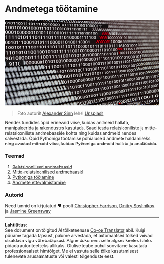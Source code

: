 <!--
CO_OP_TRANSLATOR_METADATA:
{
  "original_hash": "abc3309ab41bc5a7846f70ee1a055838",
  "translation_date": "2025-10-11T15:17:29+00:00",
  "source_file": "2-Working-With-Data/README.md",
  "language_code": "et"
}
-->
# Andmetega töötamine

![andmete armastus](../../../translated_images/data-love.a22ef29e6742c852505ada062920956d3d7604870b281a8ca7c7ac6f37381d5a.et.jpg)
> Foto autorilt <a href="https://unsplash.com/@swimstaralex?utm_source=unsplash&utm_medium=referral&utm_content=creditCopyText">Alexander Sinn</a> lehel <a href="https://unsplash.com/s/photos/data?utm_source=unsplash&utm_medium=referral&utm_content=creditCopyText">Unsplash</a>
  
Nendes tundides õpid erinevaid viise, kuidas andmeid hallata, manipuleerida ja rakendustes kasutada. Saad teada relatsiooniliste ja mitte-relatsiooniliste andmebaaside kohta ning kuidas andmeid nendes salvestada. Õpid Pythoniga töötamise põhialuseid andmete haldamiseks ning avastad mitmeid viise, kuidas Pythoniga andmeid hallata ja analüüsida.

### Teemad

1. [Relatsioonilised andmebaasid](05-relational-databases/README.md)
2. [Mitte-relatsioonilised andmebaasid](06-non-relational/README.md)
3. [Pythoniga töötamine](07-python/README.md)
4. [Andmete ettevalmistamine](08-data-preparation/README.md)

### Autorid

Need tunnid on kirjutatud ❤️ poolt [Christopher Harrison](https://twitter.com/geektrainer), [Dmitry Soshnikov](https://twitter.com/shwars) ja [Jasmine Greenaway](https://twitter.com/paladique)

---

**Lahtiütlus**:  
See dokument on tõlgitud AI tõlketeenuse [Co-op Translator](https://github.com/Azure/co-op-translator) abil. Kuigi püüame tagada täpsust, palume arvestada, et automaatsed tõlked võivad sisaldada vigu või ebatäpsusi. Algne dokument selle algses keeles tuleks pidada autoriteetseks allikaks. Olulise teabe puhul soovitame kasutada professionaalset inimtõlget. Me ei vastuta selle tõlke kasutamisest tulenevate arusaamatuste või valesti tõlgenduste eest.